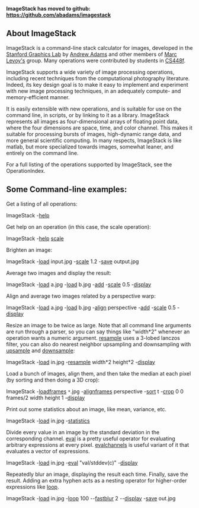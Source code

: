 **ImageStack has moved to github: https://github.com/abadams/imagestack**

## About ImageStack ##

ImageStack is a command-line stack calculator for images, developed in the [Stanford Graphics Lab](http://graphics.stanford.edu/) by [Andrew Adams](http://www.stanford.edu/~abadams) and other members of [Marc Levoy's](http://graphics.stanford.edu/~levoy) group. Many operations were contributed by students in [CS448f](http://www.stanford.edu/class/cs448f).

ImageStack supports a wide variety of image processing operations, including recent techniques from the computational photography literature. Indeed, its key design goal is to make it easy to implement and experiment with new image processing techniques, in an adequately compute- and memory-efficient manner.

It is easily extensible with new operations, and is suitable for use on the command line, in scripts, or by linking to it as a library. ImageStack represents all images as four-dimensional arrays of floating point data, where the four dimensions are space, time, and color channel. This makes it suitable for processing bursts of images, high-dynamic range data, and more general scientific computing. In many respects, ImageStack is like matlab, but more specialized towards images, somewhat leaner, and entirely on the command line.

For a full listing of the operations supported by ImageStack, see the OperationIndex.

## Some Command-line examples: ##

Get a listing of all operations:

ImageStack -[help](help.md)

Get help on an operation (in this case, the scale operation):

ImageStack -[help](help.md) [scale](scale.md)

Brighten an image:

ImageStack -[load](load.md) input.jpg -[scale](scale.md) 1.2 -[save](save.md) output.jpg

Average two images and display the result:

ImageStack -[load](load.md) a.jpg -[load](load.md) b.jpg -[add](add.md) -[scale](scale.md) 0.5 -[display](display.md)

Align and average two images related by a perspective warp:

ImageStack -[load](load.md) a.jpg -[load](load.md) b.jpg -[align](align.md) perspective -[add](add.md) -[scale](scale.md) 0.5 -[display](display.md)

Resize an image to be twice as large. Note that all command line arguments are run through a parser, so you can say things like "width\*2" whenever an operation wants a numeric argument. [resample](resample.md) uses a 3-lobed lanczos filter, you can also do nearest neighbor upsampling and downsampling with [upsample](upsample.md) and [downsample](downsample.md):

ImageStack -[load](load.md) in.jpg -[resample](resample.md) width\*2 height\*2 -[display](display.md)

Load a bunch of images, align them, and then take the median at each pixel (by sorting and then doing a 3D crop):

ImageStack -[loadframes](loadframes.md) `*`.jpg -[alignframes](alignframes.md) perspective -[sort](sort.md) t -[crop](crop.md) 0 0 frames/2 width height 1 -[display](display.md)

Print out some statistics about an image, like mean, variance, etc.

ImageStack -[load](load.md) in.jpg -[statistics](statistics.md)

Divide every value in an image by the standard deviation in the corresponding channel. [eval](eval.md) is a pretty useful operator for evaluating arbitrary expressions at every pixel. [evalchannels](evalchannels.md) is useful variant of it that evaluates a vector of expressions.

ImageStack -[load](load.md) in.jpg -[eval](eval.md) "val/stddev(c)" -[display](display.md)

Repeatedly blur an image, displaying the result each time. Finally, save the result. Adding an extra hyphen acts as a nesting operator for higher-order expressions like [loop](loop.md).

ImageStack -[load](load.md) in.jpg -[loop](loop.md) 100 --[fastblur](fastblur.md) 2 --[display](display.md) -[save](save.md) out.jpg